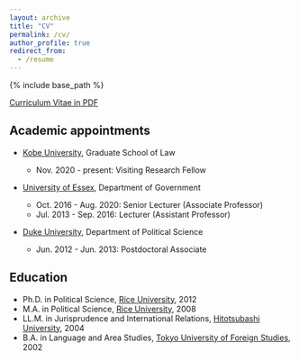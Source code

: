 ```yaml
---
layout: archive
title: "CV"
permalink: /cv/
author_profile: true
redirect_from:
  - /resume
---
```


{% include base_path %}

[Curriculum Vitae in PDF](/files/cv_dchiba.pdf)

## <i class="fas fa-university"></i> Academic appointments
* [Kobe University](https://www.kobe-u.ac.jp/en/index.html), Graduate School of Law
  * Nov. 2020 - present: Visiting Research Fellow

* [University of Essex](https://www.essex.ac.uk/), Department of Government
  * Oct. 2016 - Aug. 2020: Senior Lecturer (Associate Professor)
  * Jul. 2013 - Sep. 2016: Lecturer (Assistant Professor)

* [Duke University](https://duke.edu/), Department of Political Science
  * Jun. 2012 - Jun. 2013: Postdoctoral Associate

## <i class="fas fa-graduation-cap"></i> Education
* Ph.D. in Political Science, [Rice University](https://www.rice.edu/), 2012
* M.A. in Political Science, [Rice University](https://www.rice.edu/), 2008
* LL.M. in Jurisprudence and International Relations, [Hitotsubashi University](https://www.hit-u.ac.jp/), 2004
* B.A. in Language and Area Studies, [Tokyo University of Foreign Studies](http://www.tufs.ac.jp/), 2002
